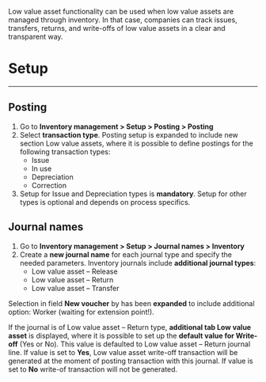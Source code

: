 Low value asset functionality can be used when low value assets are managed through inventory. In that case, companies can track issues, transfers, returns, and write-offs of low value assets in a clear and transparent way.  


# **Setup**
---

## **Posting**

1. Go to **Inventory management > Setup > Posting > Posting** 
2. Select **transaction type**. Posting setup is expanded to include new section Low value assets, where it is possible to define postings for the following transaction types:
   - Issue
   - In use
   - Depreciation
   - Correction
3. Setup for Issue and Depreciation types is **mandatory**. Setup for other types is optional and depends on process specifics. 

## **Journal names**

1. Go to **Inventory management > Setup > Journal names > Inventory**
2. Create a **new journal name** for each journal type and specify the needed parameters. Inventory journals include **additional journal types**:
   - Low value asset – Release
   - Low value asset – Return
   - Low value asset – Transfer

Selection in field **New voucher** by has been **expanded** to include additional option: Worker (waiting for extension point!).

If the journal is of Low value asset – Return type, **additional tab Low value asset** is displayed, where it is possible to set up the **default value for Write-off** (Yes or No). This value is defaulted to Low value asset – Return journal line. If value is set to **Yes**, Low value asset write-off transaction will be generated at the moment of posting transaction with this journal. If value is set to **No** write-of transaction will not be generated. 
